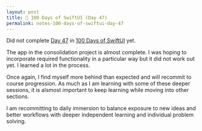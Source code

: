 ```yaml
---
layout: post
title: 📔 100 Days of SwiftUI (Day 47)
permalink: notes-100-days-of-swiftui-day-47
---
```


Did not complete [Day 47](https://www.hackingwithswift.com/100/swiftui/47) in [100 Days of SwiftUI](https://www.hackingwithswift.com/100/swiftui) yet.

The app in the consolidation project is almost complete. I was hoping to incorporate required functionality in a particular way but it did not work out yet. I learned a lot in the process.

Once again, I find myself more behind than expected and will recommit to course progression. As much as I am learning with some of these deeper sessions, it is alsmost important to keep learning while moving into other sections.

I am recommitting to daily immersion to balance exposure to new ideas and better workflows with deeper independent learning and individual problem solving.
